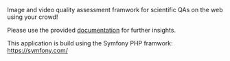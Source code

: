 Image and video quality assessment framwork for scientific QAs on the web using your crowd!

Please use the provided [documentation](https://github.com/julieeen/crowdbased_image_quality_assessment/tree/master/docu) for further insights.

This application is build using the Symfony PHP framwork: https://symfony.com/
